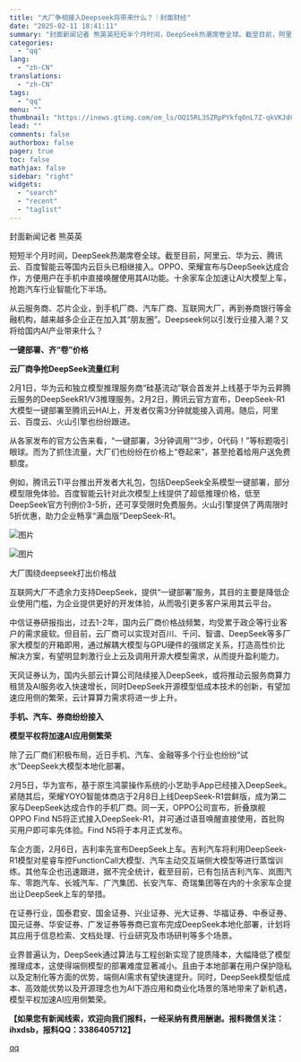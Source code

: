 ```yaml
---
title: "大厂争相接入Deepseek将带来什么？｜封面财经"
date: "2025-02-11 18:41:11"
summary: "封面新闻记者 熊英英短短半个月时间，DeepSeek热潮席卷全球。截至目前，阿里云、华为云、腾讯云、..."
categories:
  - "qq"
lang:
  - "zh-CN"
translations:
  - "zh-CN"
tags:
  - "qq"
menu: ""
thumbnail: "https://inews.gtimg.com/om_ls/OQ15RL3SZRpPYkfq0nL7Z-qkVKJdCkEFxQWBeFD-125-8AA_640360/0"
lead: ""
comments: false
authorbox: false
pager: true
toc: false
mathjax: false
sidebar: "right"
widgets:
  - "search"
  - "recent"
  - "taglist"
---
```


封面新闻记者 熊英英

短短半个月时间，DeepSeek热潮席卷全球。截至目前，阿里云、华为云、腾讯云、百度智能云等国内云巨头已相继接入。OPPO、荣耀宣布与DeepSeek达成合作，方便用户在手机中直接唤醒使用其AI功能。十余家车企加速让AI大模型上车，抢跑汽车行业智能化下半场。

从云服务商、芯片企业，到手机厂商、汽车厂商、互联网大厂，再到券商银行等金融机构，越来越多企业正在加入其“朋友圈”。Deepseek何以引发行业接入潮？又将给国内AI产业带来什么？

**一键部署、齐“卷”价格**

**云厂商争抢DeepSeek流量红利**

2月1日，华为云和独立模型推理服务商“硅基流动”联合首发并上线基于华为云昇腾云服务的DeepSeekR1/V3推理服务。2月2日，腾讯云官方宣布，DeepSeek-R1大模型一键部署至腾讯云HAI上，开发者仅需3分钟就能接入调用。随后，阿里云、百度云、火山引擎也纷纷跟进。

从各家发布的官方公告来看，“一键部署，3分钟调用”“3步，0代码！”等标题吸引眼球。而为了抓住流量，大厂们也纷纷在价格上“卷起来”，甚至抢着给用户送免费额度。

例如，腾讯云TI平台推出开发者大礼包，包括DeepSeek全系模型一键部署，部分模型限免体验。百度智能云针对此次模型上线提供了超低推理价格，低至DeepSeek官方刊例价3-5折，还可享受限时免费服务。火山引擎提供了两周限时5折优惠，助力企业畅享“满血版”DeepSeek-R1。

![图片](https://inews.gtimg.com/news_bt/O3E6Kr1s6KGnwN-UQCt1oo-YJDxYgdflr6hAS2xbJhJXEAA/641)

![图片](https://inews.gtimg.com/news_bt/OMNcjZRLp1g317HtmVEGzNm56TjmMPRRvv6grg7sefNlkAA/641)

大厂围绕deepseek打出价格战

互联网大厂不遗余力支持DeepSeek，提供“一键部署”服务，其目的主要是降低企业使用门槛，为企业提供更好的开发体验，从而吸引更多客户采用其云平台。

中信证券研报指出，过去1-2年，国内云厂商价格战频繁，均受累于政企等行业客户的需求疲软。但目前，云厂商可以实现对百川、千问、智谱、DeepSeek等多厂家大模型的开箱即用，通过解耦大模型与GPU硬件的强绑定关系，打造高性价比解决方案，有望明显刺激行业上云及调用开源大模型需求，从而提升盈利能力。

天风证券认为，国内头部云计算公司陆续接入DeepSeek，或将推动云服务商算力租赁及AI服务收入快速增长，同时DeepSeek开源模型低成本技术的创新，有望加速应用侧的繁荣，云计算算力需求将进一步上升。

**手机、汽车、券商纷纷接入**

**模型平权将加速AI应用侧繁荣**

除了云厂商们积极布局，近日手机、汽车、金融等多个行业也纷纷“试水”DeepSeek大模型本地化部署。

2月5日，华为宣布，基于原生鸿蒙操作系统的小艺助手App已经接入DeepSeek。紧随其后，荣耀YOYO智能体商店于2月8日上线DeepSeek-R1尝鲜版，成为第二家与DeepSeek达成合作的手机厂商。同一天，OPPO公司宣布，折叠旗舰OPPO Find N5将正式接入DeepSeek-R1，并可通过语音唤醒直接使用，首批购买用户即可率先体验。Find N5将于本月正式发布。

车企方面，2月6日，吉利率先宣布DeepSeek上车。吉利汽车将利用DeepSeek-R1模型对星睿车控FunctionCall大模型、汽车主动交互端侧大模型等进行蒸馏训练。其他车企也迅速跟进，据不完全统计，截至目前，已有包括吉利汽车、岚图汽车、零跑汽车、长城汽车、广汽集团、长安汽车、奇瑞集团等在内的十余家车企提出让DeepSeek上车的举措。

在证券行业，国泰君安、国金证券、兴业证券、光大证券、华福证券、中泰证券、国元证券、华安证券、广发证券等券商已宣布完成DeepSeek本地化部署，计划将其应用于信息检索、文档处理、行业研究及市场研判等多个场景。

业界普遍认为，DeepSeek通过算法与工程创新实现了提质降本，大幅降低了模型推理成本，这使得端侧模型的部署难度显著减小。且由于本地部署在用户保护隐私以及定制化等方面的优势，端侧AI需求有望快速提升。同时，DeepSeek模型低成本、高效能优势以及开源理念也为AI下游应用和商业化场景的落地带来了新机遇，模型平权加速AI应用侧繁荣。

**【如果您有新闻线索，欢迎向我们报料，一经采纳有费用酬谢。报料微信关注：ihxdsb，报料QQ：3386405712】**

[qq](https://new.qq.com/rain/a/20250211A07GWC00)
